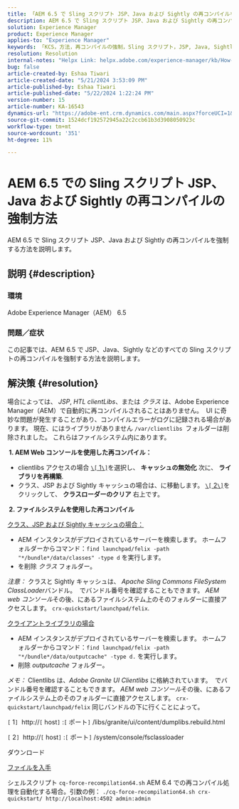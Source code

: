 ```yaml
---
title: 「AEM 6.5 で Sling スクリプト JSP、Java および Sightly の再コンパイルを強制する方法」
description: AEM 6.5 で Sling スクリプト JSP、Java および Sightly の再コンパイルを強制する方法を説明します。
solution: Experience Manager
product: Experience Manager
applies-to: "Experience Manager"
keywords: 「KCS，方法，再コンパイルの強制，Sling スクリプト，JSP, Java, Sightly, AEM 6.5, Adobe Experience Manager 6.5」
resolution: Resolution
internal-notes: "Helpx Link: helpx.adobe.com/experience-manager/kb/How-to-force-a-recompilation-of-all-Sling-scripts-jsps-java-sightly-on-AEM-6-4.html"
bug: false
article-created-by: Eshaa Tiwari
article-created-date: "5/21/2024 3:53:09 PM"
article-published-by: Eshaa Tiwari
article-published-date: "5/22/2024 1:22:24 PM"
version-number: 15
article-number: KA-16543
dynamics-url: "https://adobe-ent.crm.dynamics.com/main.aspx?forceUCI=1&pagetype=entityrecord&etn=knowledgearticle&id=6d69ad37-8a17-ef11-9f8a-6045bd006793"
source-git-commit: 1524dcf192572945a22c2ccb61b3d3908050923c
workflow-type: tm+mt
source-wordcount: '351'
ht-degree: 11%

---
```


# AEM 6.5 での Sling スクリプト JSP、Java および Sightly の再コンパイルの強制方法


AEM 6.5 で Sling スクリプト JSP、Java および Sightly の再コンパイルを強制する方法を説明します。

## 説明 {#description}


### <b>環境</b>

Adobe Experience Manager（AEM） 6.5

### <b>問題／症状</b>

この記事では、AEM 6.5 で JSP、Java、Sightly などのすべての Sling スクリプトの再コンパイルを強制する方法を説明します。


## 解決策 {#resolution}


場合によっては、 *JSP*, *HTL clientLibs*、または *クラス* は、Adobe Experience Manager（AEM）で自動的に再コンパイルされることはありません。  UI に奇妙な問題が発生することがあり、コンパイルエラーがログに記録される場合があります。 現在、にはライブラリがありません `/var/clientlibs `フォルダーは削除されました。 これらはファイルシステム内にあります。

<b> 1. AEM Web コンソールを使用した再コンパイル：</b>

- clientlibs アクセスの場合 [`\[` 1`\]`](https://libs/granite/ui/content/dumplibs.rebuild.html)を選択し、 <b>キャッシュの無効化</b> 次に、 <b>ライブラリを再構築</b>.
- クラス、JSP および Sightly キャッシュの場合は、に移動します。 [`\[` 2`\]`](https://&lt;host>:&lt;port>/system/console/fsclassloader)をクリックして、 <b>クラスローダーのクリア</b> 右上です。


<b> 2. ファイルシステムを使用した再コンパイル</b>

<u>クラス、JSP および Sightly キャッシュの場合：</u>

- AEM インスタンスがデプロイされているサーバーを検索します。 ホームフォルダーからコマンド：`find launchpad/felix -path "*/bundle*/data/classes" -type d` を実行します。
- を削除 *クラス* フォルダー。


*注意：* クラスと Sightly キャッシュは、 *Apache Sling Commons FileSystem ClassLoader*&#x200B;バンドル。  でバンドル番号を確認することもできます。 *AEM web コンソール*&#x200B;その後、にあるファイルシステム上のそのフォルダーに直接アクセスします。 `crx-quickstart/launchpad/felix`.

<u>クライアントライブラリの場合</u>

- AEM インスタンスがデプロイされているサーバーを検索します。 ホームフォルダーからコマンド：`find launchpad/felix -path "*/bundle*/data/outputcache" -type d.` を実行します。
- 削除 *outputcache* フォルダー。


*メモ：* Clientlibs は、*Adobe Granite UI Clientlibs* に格納されています。  でバンドル番号を確認することもできます。 *AEM web コンソール*&#x200B;その後、にあるファイルシステム上のそのフォルダーに直接アクセスします。 `crx-quickstart/launchpad/felix` 同じバンドルの下に行くことによって。

`[` 1`]`  http://`[` host`]` :`[` ポート`]` /libs/granite/ui/content/dumplibs.rebuild.html

`[` 2`]`  http://`[` host`]` :`[` ポート`]` /system/console/fsclassloader



ダウンロード

[ファイルを入手](https://helpx.adobe.com/content/dam/help/en/experience-manager/kb/How-to-force-a-recompilation-of-all-Sling-scripts-jsps-java-sightly-on-AEM-6-4/_jcr_content/main-pars/download_section/download-1/cq-force-recompilation64.zip "cq-force-recompilation64.zip")

シェルスクリプト `cq-force-recompilation64.sh` AEM 6.4 での再コンパイル処理を自動化する場合。引数の例： `./cq-force-recompilation64.sh crx-quickstart/ http://localhost:4502 admin:admin`
